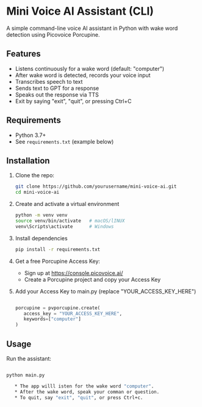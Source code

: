 # Mini Voice AI Assistant (CLI)

A simple command-line voice AI assistant in Python with wake word detection using Picovoice Porcupine.

## Features

- Listens continuously for a wake word (default: "computer")
- After wake word is detected, records your voice input
- Transcribes speech to text
- Sends text to GPT for a response
- Speaks out the response via TTS
- Exit by saying "exit", "quit", or pressing Ctrl+C

## Requirements

- Python 3.7+
- See `requirements.txt` (example below)

## Installation

1. Clone the repo:

   ```bash
   git clone https://github.com/yourusername/mini-voice-ai.git
   cd mini-voice-ai

2. Create and activate a virtual environment

   ```bash
   python -m venv venv
   source venv/bin/activate   # macOS/lINUX
   venv\Scripts\activate      # Windows

3. Install dependencies

   ```bash
   pip install -r requirements.txt

4. Get a free Porcupine Access Key:

   - Sign up at https://console.picovoice.ai/
   - Create a Porcupine project and copy your Access Key

5. Add your Access Key to main.py (replace "YOUR_ACCESS_KEY_HERE")

   ```python

   porcupine = pvporcupine.create(
      access_key = "YOUR_ACCESS_KEY_HERE",
      keywords=["computer"]
   )

## Usage

Run the assistant:

```bash

python main.py

   * The app willl isten for the wake word "computer".
   * After the wake word, speak your comman or question.
   * To quit, say "exit", "quit", or press Ctrl+c.
   
